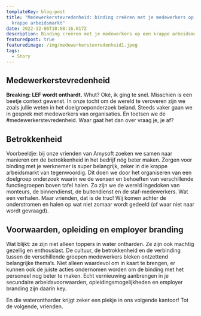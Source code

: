 ```yaml
---
templateKey: blog-post
title: "Medewerkerstevredenheid: binding creëren met je medewerkers op een
  krappe arbeidsmarkt"
date: 2022-12-06T18:08:16.017Z
description: Binding creëren met je medewerkers op een krappe arbeidsmarkt
featuredpost: true
featuredimage: /img/medewerkerstevredenheid1.jpeg
tags:
  - Story
---
```

## **M﻿edewerkerstevredenheid**

**Breaking: LEF wordt onthardt.** Whut? Oké, ik ging te snel. Misschien is een beetje context gewenst. In onze tocht om de wereld te veroveren zijn we zoals jullie weten in het doelgroeponderzoek beland. Steeds vaker gaan we in gesprek met medewerkers van organisaties. En toetsen we de #medewerkerstevredenheid. Waar gaat het dan over vraag je, je af?

## B﻿etrokkenheid

Voorbeeldje: bij onze vrienden van Amysoft zoeken we samen naar manieren om de betrokkenheid in het bedrijf nóg beter maken. Zorgen voor binding met je werknemer is super belangrijk, zeker in die krappe arbeidsmarkt van tegenwoordig. Dit doen we door het organiseren van een doelgroep onderzoek waarin we de wensen en behoeften van verschillende functiegroepen boven tafel halen. Zo zijn we de wereld ingedoken van monteurs, de binnendienst, de buitendienst en de staf-medewerkers. Wat een verhalen. Maar vrienden, dat is de truc! Wij komen achter de onderstromen en halen op wat niet zomaar wordt gedeeld (of waar niet naar wordt gevraagd). 

## V﻿oorwaarden, opleiding en employer branding

Wat blijkt: ze zijn niet alleen toppers in water ontharden. Ze zijn ook machtig gezellig en enthousiast. De cultuur, de betrokkenheid en de verbinding tussen de verschillende groepen medewerkers bleken ontzettend belangrijke thema’s. Niet alleen waardevol om in kaart te brengen, er kunnen ook de juiste acties ondernomen worden om de binding met het personeel nog beter te maken. Echt vernieuwing aanbrengen in je secundaire arbeidsvoorwaarden, opleidingsmogelijkheden en employer branding zijn daarin key. 

En die waterontharder krijgt zeker een plekje in ons volgende kantoor! Tot de volgende, vrienden.